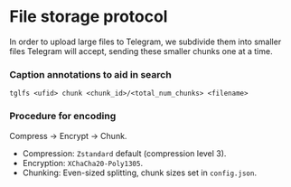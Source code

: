 # File storage protocol
In order to upload large files to Telegram, we subdivide them into smaller files Telegram will accept, sending these smaller chunks one at a time.

### Caption annotations to aid in search
```
tglfs <ufid> chunk <chunk_id>/<total_num_chunks> <filename>
```

### Procedure for encoding
Compress -> Encrypt -> Chunk.
- Compression: `Zstandard` default (compression level 3).
- Encryption: `XChaCha20-Poly1305`.
- Chunking: Even-sized splitting, chunk sizes set in `config.json`.